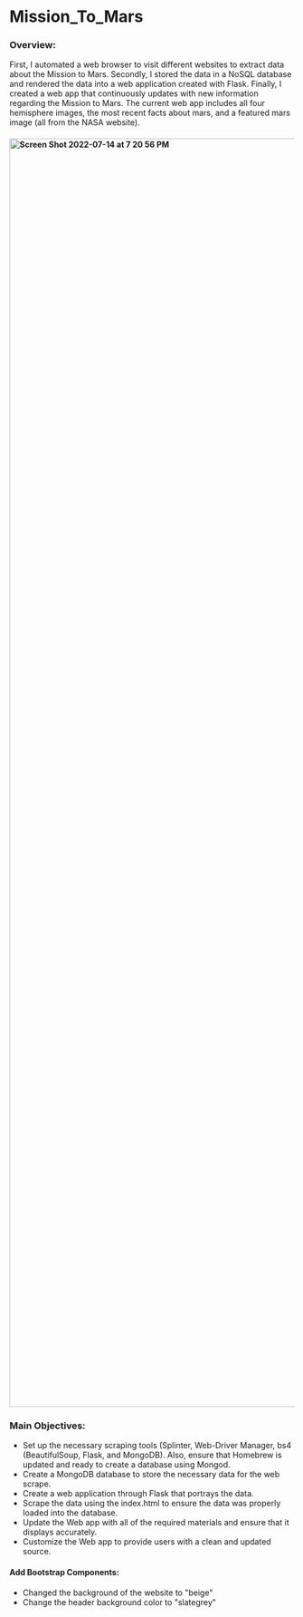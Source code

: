 # Mission_To_Mars
### Overview:
First, I automated a web browser to visit different websites to extract data about the Mission to Mars. Secondly, I stored the data in a NoSQL database and rendered the data into a web application created with Flask. Finally, I created a web app that continuously updates with new information regarding the Mission to Mars. The current web app includes all four hemisphere images, the most recent facts about mars, and a featured mars image (all from the NASA website). 
#### <img width="2238" alt="Screen Shot 2022-07-14 at 7 20 56 PM" src="https://user-images.githubusercontent.com/104043438/179128518-5890e684-2427-4d2c-a2ab-fc9aa744df9f.png">

### Main Objectives:
- Set up the necessary scraping tools (Splinter, Web-Driver Manager, bs4 (BeautifulSoup, Flask, and MongoDB). Also, ensure that Homebrew is updated and ready to create a database using Mongod. 
- Create a MongoDB database to store the necessary data for the web scrape. 
- Create a web application through Flask that portrays the data.
- Scrape the data using the index.html to ensure the data was properly loaded into the database.
- Update the Web app with all of the required materials and ensure that it displays accurately.
- Customize the Web app to provide users with a clean and updated source. 

#### Add Bootstrap Components:
- Changed the background of the website to "beige"
- Change the header background color to "slategrey"
